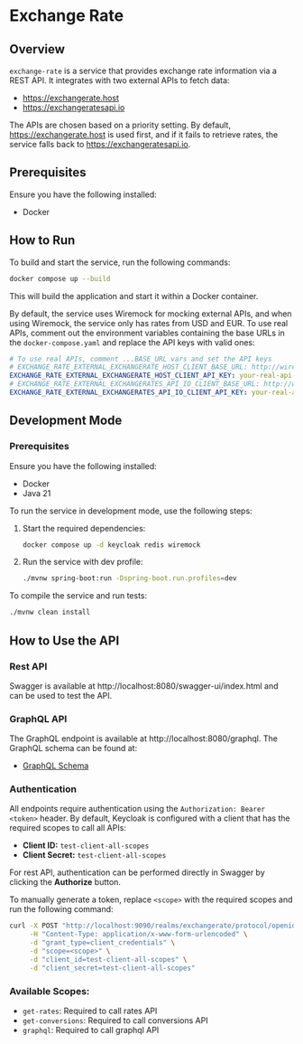 # Exchange Rate

## Overview
`exchange-rate` is a service that provides exchange rate information via a REST API. It integrates with two external APIs to fetch data:
- https://exchangerate.host
- https://exchangeratesapi.io

The APIs are chosen based on a priority setting. By default, https://exchangerate.host is used first, and if it fails to retrieve rates, the service falls back to https://exchangeratesapi.io.

## Prerequisites
Ensure you have the following installed:
- Docker

## How to Run
To build and start the service, run the following commands:

```sh
docker compose up --build
```

This will build the application and start it within a Docker container.

By default, the service uses Wiremock for mocking external APIs, and when using Wiremock, the service only has rates from USD and EUR. To use real APIs, comment out the environment variables containing the base URLs in the `docker-compose.yaml` and replace the API keys with valid ones:
```yaml
# To use real APIs, comment ...BASE_URL vars and set the API keys
# EXCHANGE_RATE_EXTERNAL_EXCHANGERATE_HOST_CLIENT_BASE_URL: http://wiremock:8080/exchangeratehost
EXCHANGE_RATE_EXTERNAL_EXCHANGERATE_HOST_CLIENT_API_KEY: your-real-api-key
# EXCHANGE_RATE_EXTERNAL_EXCHANGERATES_API_IO_CLIENT_BASE_URL: http://wiremock:8080/exchangeratesapiio
EXCHANGE_RATE_EXTERNAL_EXCHANGERATES_API_IO_CLIENT_API_KEY: your-real-api-key
```

## Development Mode
### Prerequisites
Ensure you have the following installed:
- Docker
- Java 21

To run the service in development mode, use the following steps:

1. Start the required dependencies:
   ```sh
   docker compose up -d keycloak redis wiremock
   ```

2. Run the service with dev profile:
   ```sh
   ./mvnw spring-boot:run -Dspring-boot.run.profiles=dev
   ```

To compile the service and run tests:
   ```sh
   ./mvnw clean install
   ```

## How to Use the API

### Rest API
Swagger is available at http://localhost:8080/swagger-ui/index.html and can be used to test the API.

### GraphQL API
The GraphQL endpoint is available at http://localhost:8080/graphql.
The GraphQL schema can be found at:
- [GraphQL Schema](src/main/resources/graphql/schema.graphqls)

### Authentication
All endpoints require authentication using the `Authorization: Bearer <token>` header. By default, Keycloak is configured with a client that has the required scopes to call all APIs:

- **Client ID:** `test-client-all-scopes`
- **Client Secret:** `test-client-all-scopes`

For rest API, authentication can be performed directly in Swagger by clicking the **Authorize** button.

To manually generate a token, replace `<scope>` with the required scopes and run the following command:

```sh
curl -X POST "http://localhost:9090/realms/exchangerate/protocol/openid-connect/token" \
     -H "Content-Type: application/x-www-form-urlencoded" \
     -d "grant_type=client_credentials" \
     -d "scope=<scope>" \
     -d "client_id=test-client-all-scopes" \
     -d "client_secret=test-client-all-scopes"
```

### Available Scopes:
- `get-rates`: Required to call rates API
- `get-conversions`: Required to call conversions API
- `graphql`: Required to call graphql API
